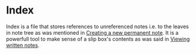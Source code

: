 [000004]: 000004.md
[000008]: 000008.md

# Index

Index is a file that stores references to unreferenced notes i.e. to the leaves
in note tree as was mentioned in [Creating a new permanent note][000004]. It is
a powerfull tool to make sense of a slip box's contents as was said in [Viewing
written notes][000008].
